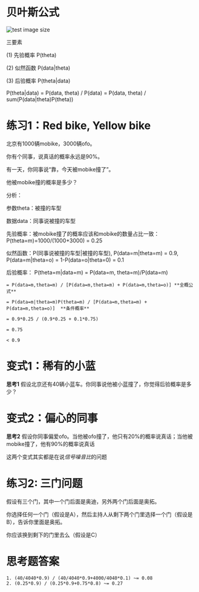贝叶斯公式
===========
![test image size](https://gss2.bdstatic.com/9fo3dSag_xI4khGkpoWK1HF6hhy/baike/s%3D250/sign=f31b413dd3a20cf44290f9da46084b0c/5fdf8db1cb134954a3ba2ede554e9258d0094ae0.jpg)

三要素

(1) 先验概率 P(theta)

(2) 似然函数 P(data|theta)

(3) 后验概率 P(theta|data)

P(theta|data) = P(data, theta) / P(data) = P(data, theta) / sum(P(data|theta)P(theta))


练习1：Red bike, Yellow bike
=============================
北京有1000辆mobike，3000辆ofo。

你有个同事，说真话的概率永远是90%。

有一天，你同事说“靠，今天被mobike撞了”。

他被mobike撞的概率是多少？

分析：

参数theta：被撞的车型

数据data：同事说被撞的车型

先验概率：被mobike撞了的概率应该和mobike的数量占比一致：P(theta=m)=1000/(1000+3000) = 0.25

似然函数：P(同事说被撞的车型|被撞的车型), P(data=m|theta=m) = 0.9, P(data=m|theta=o) = 1-P(data=o|theta=0) = 0.1

后验概率：
    P(theta=m|data=m) = P(data=m, theta=m)/P(data=m) 

    = P(data=m,theta=m) / [P(data=m,theta=m) + P(data=m,theta=o)] **全概公式**

    = P(data=m|theta=m)P(theta=m) / [P(data=m,theta=m) + P(data=m,theta=o)]  **条件概率**

    = 0.9*0.25 / (0.9*0.25 + 0.1*0.75)

    = 0.75 

    < 0.9

# 变式1：稀有的小蓝

**思考1** 假设北京还有40辆小蓝车。你同事说他被小蓝撞了，你觉得后验概率是多少？

# 变式2：偏心的同事

**思考2** 假设你同事偏爱ofo。当他被ofo撞了，他只有20%的概率说真话；当他被mobike撞了，他有90%的概率说真话

这两个变式其实都是在说*信号噪音比*的问题

练习2: 三门问题
==============================
假设有三个门，其中一个门后面是奥迪，另外两个门后面是奥拓。

你选择任何一个门（假设是A），然后主持人从剩下两个门里选择一个门（假设是B），告诉你里面是奥拓。

你应该换到剩下的门里去么（假设是C）


思考题答案
==============================
    1. (40/4040*0.9) / (40/4040*0.9+4000/4040*0.1) ~= 0.08
    2. (0.25*0.9) / (0.25*0.9+0.75*0.8) ~= 0.27